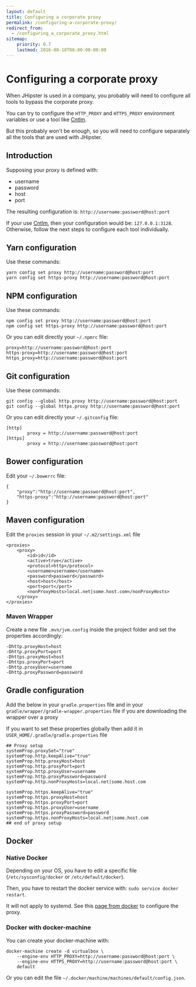```yaml
---
layout: default
title: Configuring a corporate proxy
permalink: /configuring-a-corporate-proxy/
redirect_from:
  - /configuring_a_corporate_proxy.html
sitemap:
    priority: 0.7
    lastmod: 2016-08-18T08:00:00-00:00
---
```


# <i class="fa fa-exchange"></i> Configuring a corporate proxy

When JHipster is used in a company, you probably will need to configure all tools to bypass the corporate proxy.

You can try to configure the `HTTP_PROXY` and `HTTPS_PROXY` environment variables or use a tool like [Cntlm](http://cntlm.sourceforge.net/).

But this probably won't be enough, so you will need to configure separately all the tools that are used with JHipster.

## Introduction

Supposing your proxy is defined with:

- username
- password
- host
- port

The resulting configuration is: `http://username:password@host:port`

If your use [Cntlm](http://cntlm.sourceforge.net/), then your configuration would be: `127.0.0.1:3128`. Otherwise, follow the next steps to configure each tool individually.

## Yarn configuration

Use these commands:

```
yarn config set proxy http://username:password@host:port
yarn config set https-proxy http://username:password@host:port
```

## NPM configuration

Use these commands:

```
npm config set proxy http://username:password@host:port
npm config set https-proxy http://username:password@host:port
```

Or you can edit directly your `~/.npmrc` file:

```
proxy=http://username:password@host:port
https-proxy=http://username:password@host:port
https_proxy=http://username:password@host:port
```

## Git configuration

Use these commands:

```
git config --global http.proxy http://username:password@host:port
git config --global https.proxy http://username:password@host:port
```

Or you can edit directly your `~/.gitconfig` file:

```
[http]
        proxy = http://username:password@host:port
[https]
        proxy = http://username:password@host:port
```

## Bower configuration

Edit your `~/.bowerrc` file:

```
{
    "proxy":"http://username:password@host:port",
    "https-proxy":"http://username:password@host:port"
}
```

## Maven configuration

Edit the `proxies` session in your `~/.m2/settings.xml` file

```
<proxies>
    <proxy>
        <id>id</id>
        <active>true</active>
        <protocol>http</protocol>
        <username>username</username>
        <password>password</password>
        <host>host</host>
        <port>port</port>
        <nonProxyHosts>local.net|some.host.com</nonProxyHosts>
    </proxy>
</proxies>
```

### Maven Wrapper

Create a new file `.mvn/jvm.config` inside the project folder and set the properties accordingly:

```
-Dhttp.proxyHost=host 
-Dhttp.proxyPort=port 
-Dhttps.proxyHost=host 
-Dhttps.proxyPort=port 
-Dhttp.proxyUser=username 
-Dhttp.proxyPassword=password
```

## Gradle configuration

Add the below in your `gradle.properties` file and in your `gradle/wrapper/gradle-wrapper.properties` file if you are downloading the wrapper over a proxy

If you want to set these properties globally then add it in `USER_HOME/.gradle/gradle.properties` file

```
## Proxy setup
systemProp.proxySet="true"
systemProp.http.keepAlive="true"
systemProp.http.proxyHost=host
systemProp.http.proxyPort=port
systemProp.http.proxyUser=username
systemProp.http.proxyPassword=password
systemProp.http.nonProxyHosts=local.net|some.host.com

systemProp.https.keepAlive="true"
systemProp.https.proxyHost=host
systemProp.https.proxyPort=port
systemProp.https.proxyUser=username
systemProp.https.proxyPassword=password
systemProp.https.nonProxyHosts=local.net|some.host.com
## end of proxy setup
```

## Docker

### Native Docker

Depending on your OS, you have to edit a specific file (`/etc/sysconfig/docker` or `/etc/default/docker`).

Then, you have to restart the docker service with: `sudo service docker restart`.

It will not apply to systemd. See this [page from docker](https://docs.docker.com/engine/admin/systemd/#http-proxy)
to configure the proxy.

### Docker with docker-machine

You can create your docker-machine with:

```
docker-machine create -d virtualbox \
    --engine-env HTTP_PROXY=http://username:password@host:port \
    --engine-env HTTPS_PROXY=http://username:password@host:port \
    default
```

Or you can edit the file `~/.docker/machine/machines/default/config.json`.
